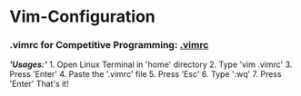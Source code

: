 # Vim-Configuration

### .vimrc for Competitive Programming: [.vimrc](https://github.com/aam-icpmst/Vim-Configuration/blob/main/.vimrc)
***'Usages:'***
    1. Open Linux Terminal in 'home' directory
    2. Type 'vim .vimrc'
    3. Press 'Enter'
    4. Paste the '.vimrc' file
    5. Press 'Esc'
    6. Type ':wq'
    7. Press 'Enter'
That's it!
